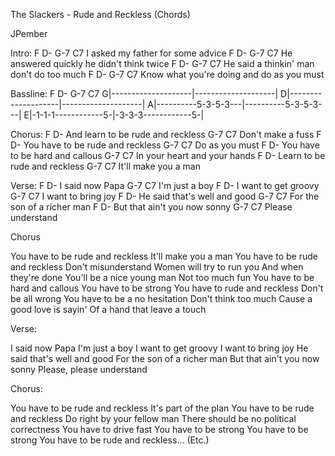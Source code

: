The Slackers - Rude and Reckless (Chords)


JPember


Intro:
F             D-     G-7         C7
  I asked my father for some advice
F               D-   G-7                  C7
  He answered quickly   he didn't think twice
F             D-        G-7              C7
  He said a thinkin' man   don't do too much
F                   D-  G-7               C7
  Know what you're doing   and do as you must


Bassline:
   F        D-          G-7       C7
G|--------------------|--------------------|
D|--------------------|--------------------|
A|----------5-3-5-3---|----------5-3-5-3---|
E|-1-1-1------------5-|-3-3-3------------5-|


Chorus:
                 F        D-
And learn to be rude and reckless
G-7              C7
   Don't make a fuss
                F        D-
You have to be rude and reckless
G-7           C7
   Do as you must
                F        D-
You have to be hard and callous
G-7                        C7
   In your heart and your hands
             F        D-
Learn to be rude and reckless
G-7                  C7
   It'll make you a man


Verse:
F             D-
  I said now Papa
G-7            C7
   I'm just a boy
F                 D-
  I want to get groovy
G-7                 C7
   I want to bring joy
F                 D-
  He said that's well and good
        G-7              C7
For the son of a richer man
F                 D-
  But that ain't you now sonny
G-7              C7
   Please understand


Chorus

You have to be rude and reckless
It'll make you a man
You have to be rude and reckless
Don't misunderstand
Women will try to run you
And when they're done
You'll be a nice young man
Not too much fun
You have to be hard and callous
You have to be strong
You have to rude and reckless
Don't be all wrong
You have to be a no hesitation
Don't think too much
Cause a good love is sayin'
Of a hand that leave a touch


Verse:

I said now Papa
I'm just a boy
I want to get groovy
I want to bring joy
He said that's well and good
For the son of a richer man
But that ain't you now sonny
Please, please understand


Chorus:

You have to be rude and reckless
It's part of the plan
You have to be rude and reckless
Do right by your fellow man
There should be no political correctness
You have to drive fast
You have to be strong
You have to be strong
You have to be rude and reckless...
(Etc.)